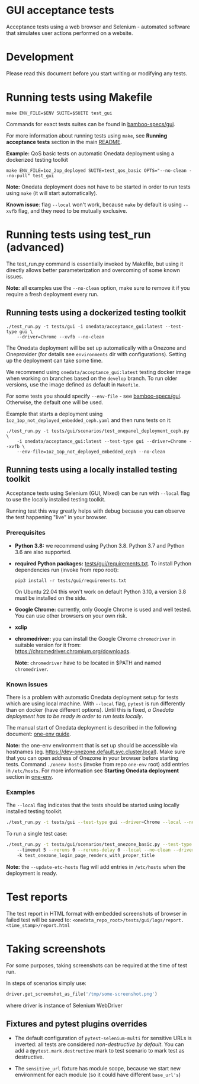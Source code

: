 # GUI acceptance tests

Acceptance tests using a web browser and Selenium - automated software that
simulates user actions performed on a website.


# Development

Please read this document before you start writing or modifying any tests.


# Running tests using Makefile

```
make ENV_FILE=$ENV SUITE=$SUITE test_gui
```

Commands for exact tests suites can be found in
[bamboo-specs/gui](../../bamboo-specs/gui-acceptance-src.yml).

For more information about running tests using `make`, see 
**Running acceptance tests** section in the main [README](../../README.md).

**Example:**
QoS basic tests on automatic Onedata deployment using a dockerized testing toolkit
```
make ENV_FILE=1oz_2op_deployed SUITE=test_qos_basic OPTS="--no-clean --no-pull" test_gui
```
**Note:** Onedata deployment does not have to be started in order to run
tests using `make` (it will start automatically).

**Known issue**: flag `--local` won't work, because `make` by default is using 
`--xvfb` flag, and they need to be mutually exclusive.
<!--- TODO VFS-9881 delete the above note after making --local and --xvfb flags mutually exclusive in Makefile -->


# Running tests using test_run (advanced)

The test_run.py command is essentially invoked by Makefile, but using it directly
allows better parameterization and overcoming of some known issues.

**Note:** all examples use the `--no-clean` option, make sure to remove it if you
require a fresh deployment every run.

## Running tests using a dockerized testing toolkit

```
./test_run.py -t tests/gui -i onedata/acceptance_gui:latest --test-type gui \
    --driver=Chrome --xvfb --no-clean
```

The Onedata deployment will be set up automatically with a Onezone and Oneprovider
(for details see `environments` dir with configurations). Setting up the deployment
can take some time.

We recommend using `onedata/acceptance_gui:latest` testing docker image 
when working on branches based on the `develop` branch. To run older versions, 
use the image defined as default in `Makefile`.

For some tests you should specify `--env-file` - see 
[bamboo-specs/gui](../../bamboo-specs/gui-acceptance-src.yml).
Otherwise, the default one will be used.

Example that starts a deployment using `1oz_1op_not_deployed_embedded_ceph.yaml`
and then runs tests on it:
```
./test_run.py -t tests/gui/scenarios/test_onepanel_deployment_ceph.py \
    -i onedata/acceptance_gui:latest --test-type gui --driver=Chrome --xvfb \
    --env-file=1oz_1op_not_deployed_embedded_ceph --no-clean
```

## Running tests using a locally installed testing toolkit

Acceptance tests using Selenium (GUI, Mixed) can be run with `--local` flag to
use the locally installed testing toolkit.

Running test this way greatly helps with debug because you can observe the test 
happening "live" in your browser. 
<!--- TODO VFS-10023 write about automatic setup on local machine -->

### Prerequisites

* **Python 3.8:**
  we recommend using Python 3.8. Python 3.7 and Python 3.6 are also supported.

* **required Python packages:** [tests/gui/requirements.txt](requirements.txt).
  To install Python dependencies run (invoke from repo root):
   ```
   pip3 install -r tests/gui/requirements.txt
   ```
  On Ubuntu 22.04 this won't work on default Python 3.10, a version 3.8
  must be installed on the side.

* **Google Chrome:**
  currently, only Google Chrome is used and well tested.
  You can use other browsers on your own risk.

* **xclip**

* **chromedriver:**
  you can install the Google Chrome `chromedriver` in suitable
  version for it from: https://chromedriver.chromium.org/downloads.

  **Note:** `chromedriver` have to be located in $PATH and named `chromedriver`.

### Known issues

There is a problem with automatic Onedata deployment setup for tests which
are using local machine. With `--local` flag, `pytest` is run differently than
on docker (have different options). Until this is fixed, *a Onedata deployment 
has to be ready in order to run tests locally*.

The manual start of Onedata deployment is described in the following
document: [one-env guide](https://git.onedata.org/projects/VFS/repos/onedev/browse/guides/one-env.md).

**Note:** the one-env environment that is set up should be accessible via hostnames
(eg. https://dev-onezone.default.svc.cluster.local). Make sure that you can open address
of Onezone in your browser before starting tests.
Command `./onenv hosts` (invoke from repo `one-env` root) add entries
in `/etc/hosts`. For more information see **Starting Onedata deployment** section in
[one-env](https://git.onedata.org/projects/VFS/repos/onedev/browse/guides/one-env.md).

### Examples

The `--local` flag indicates that the tests should be started using locally 
installed testing toolkit.

```bash
./test_run.py -t tests/gui --test-type gui --driver=Chrome --local --no-clean
```

To run a single test case:

```bash
./test_run.py -t tests/gui/scenarios/test_onezone_basic.py --test-type gui -vvv \ 
    --timeout 5 --reruns 0 --reruns-delay 0 --local --no-clean --driver=Chrome \ 
    -k test_onezone_login_page_renders_with_proper_title
```

**Note:** the `--update-etc-hosts` flag will add entries in `/etc/hosts` when the 
deployment is ready.


# Test reports

The test report in HTML format with embedded screenshots of browser in failed test will be saved to:
`<onedata_repo_root>/tests/gui/logs/report.<time_stamp>/report.html`

# Taking screenshots

For some purposes, taking screenshots can be required at the time of test run.

In steps of scenarios simply use:
```python
driver.get_screenshot_as_file('/tmp/some-screenshot.png')
```
where driver is instance of Selenium WebDriver

## Fixtures and pytest plugins overrides

* The default configuration of `pytest-selenium-multi` for sensitive URLs is inverted:
all tests are considered *non-destructive by default*.
You can add a ```@pytest.mark.destructive``` mark to test scenario to mark test as destructive.

* The `sensitive_url` fixture has module scope, because we start new environment for each module
(so it could have different `base_url's`)

